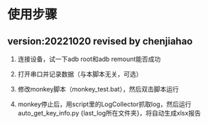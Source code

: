 # 使用步骤
version:20221020
revised by chenjiahao
---
1. 连接设备，试一下adb root和adb remount能否成功

2. 打开串口并记录数据（与本脚本无关，可选）

3. 修改monkey脚本（monkey_test.bat），然后双击脚本运行

4. monkey停止后，用script里的LogCollector抓取log，然后运行auto_get_key_info.py {last_log所在文件夹}，将自动生成xlsx报告
